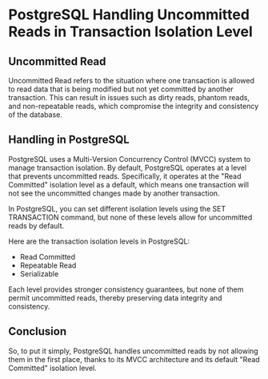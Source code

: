 # PostgreSQL Handling Uncommitted Reads in Transaction Isolation Level

## Uncommitted Read

Uncommitted Read refers to the situation where one transaction is allowed to read data that is being
modified but not yet committed by another transaction. This can result in issues such as dirty
reads, phantom reads, and non-repeatable reads, which compromise the integrity and consistency of
the database.

## Handling in PostgreSQL

PostgreSQL uses a Multi-Version Concurrency Control (MVCC) system to manage transaction isolation.
By default, PostgreSQL operates at a level that prevents uncommitted reads. Specifically, it
operates at the "Read Committed" isolation level as a default, which means one transaction will not
see the uncommitted changes made by another transaction.

In PostgreSQL, you can set different isolation levels using the SET TRANSACTION command, but none of
these levels allow for uncommitted reads by default.

Here are the transaction isolation levels in PostgreSQL:

* Read Committed
* Repeatable Read
* Serializable

Each level provides stronger consistency guarantees, but none of them permit uncommitted reads,
thereby preserving data integrity and consistency.

## Conclusion
So, to put it simply, PostgreSQL handles uncommitted reads by not allowing them in the first place,
thanks to its MVCC architecture and its default "Read Committed" isolation level.